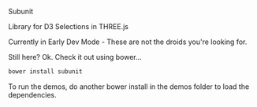 Subunit

Library for D3 Selections in THREE.js

Currently in Early Dev Mode - These are not the droids you're looking for.

Still here?  Ok.  Check it out using bower...

```html
bower install subunit
```

To run the demos, do another bower install in the demos folder to load the dependencies.